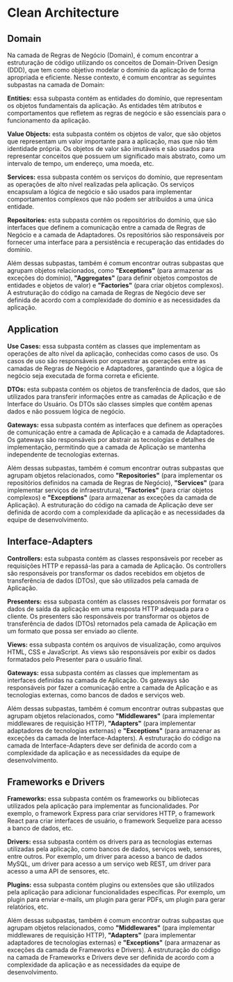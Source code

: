# Clean Architecture
## Domain
Na camada de Regras de Negócio (Domain), é comum encontrar a estruturação de código utilizando os conceitos de Domain-Driven Design (DDD), que tem como objetivo modelar o domínio da aplicação de forma apropriada e eficiente. Nesse contexto, é comum encontrar as seguintes subpastas na camada de Domain:

**Entities:** essa subpasta contém as entidades do domínio, que representam os objetos fundamentais da aplicação. As entidades têm atributos e comportamentos que refletem as regras de negócio e são essenciais para o funcionamento da aplicação.

**Value Objects:** esta subpasta contém os objetos de valor, que são objetos que representam um valor importante para a aplicação, mas que não têm identidade própria. Os objetos de valor são imutáveis e são usados para representar conceitos que possuem um significado mais abstrato, como um intervalo de tempo, um endereço, uma moeda, etc.

**Services:** essa subpasta contém os serviços do domínio, que representam as operações de alto nível realizadas pela aplicação. Os serviços encapsulam a lógica de negócio e são usados para implementar comportamentos complexos que não podem ser atribuídos a uma única entidade.

**Repositories:** esta subpasta contém os repositórios do domínio, que são interfaces que definem a comunicação entre a camada de Regras de Negócio e a camada de Adaptadores. Os repositórios são responsáveis por fornecer uma interface para a persistência e recuperação das entidades do domínio.

Além dessas subpastas, também é comum encontrar outras subpastas que agrupam objetos relacionados, como **"Exceptions"** (para armazenar as exceções do domínio), **"Aggregates"** (para definir objetos compostos de entidades e objetos de valor) e **"Factories"** (para criar objetos complexos). A estruturação do código na camada de Regras de Negócio deve ser definida de acordo com a complexidade do domínio e as necessidades da aplicação.
## Application

**Use Cases:** essa subpasta contém as classes que implementam as operações de alto nível da aplicação, conhecidas como casos de uso. Os casos de uso são responsáveis por orquestrar as operações entre as camadas de Regras de Negócio e Adaptadores, garantindo que a lógica de negócio seja executada de forma correta e eficiente.

**DTOs:** esta subpasta contém os objetos de transferência de dados, que são utilizados para transferir informações entre as camadas de Aplicação e de Interface do Usuário. Os DTOs são classes simples que contêm apenas dados e não possuem lógica de negócio.

**Gateways:** essa subpasta contém as interfaces que definem as operações de comunicação entre a camada de Aplicação e a camada de Adaptadores. Os gateways são responsáveis por abstrair as tecnologias e detalhes de implementação, permitindo que a camada de Aplicação se mantenha independente de tecnologias externas.

Além dessas subpastas, também é comum encontrar outras subpastas que agrupam objetos relacionados, como **"Repositories"** (para implementar os repositórios definidos na camada de Regras de Negócio), **"Services"** (para implementar serviços de infraestrutura), **"Factories"** (para criar objetos complexos) e **"Exceptions"** (para armazenar as exceções da camada de Aplicação). A estruturação do código na camada de Aplicação deve ser definida de acordo com a complexidade da aplicação e as necessidades da equipe de desenvolvimento.
## Interface-Adapters

**Controllers:** esta subpasta contém as classes responsáveis por receber as requisições HTTP e repassá-las para a camada de Aplicação. Os controllers são responsáveis por transformar os dados recebidos em objetos de transferência de dados (DTOs), que são utilizados pela camada de Aplicação.

**Presenters:** essa subpasta contém as classes responsáveis por formatar os dados de saída da aplicação em uma resposta HTTP adequada para o cliente. Os presenters são responsáveis por transformar os objetos de transferência de dados (DTOs) retornados pela camada de Aplicação em um formato que possa ser enviado ao cliente.

**Views:** essa subpasta contém os arquivos de visualização, como arquivos HTML, CSS e JavaScript. As views são responsáveis por exibir os dados formatados pelo Presenter para o usuário final.

**Gateways:** essa subpasta contém as classes que implementam as interfaces definidas na camada de Aplicação. Os gateways são responsáveis por fazer a comunicação entre a camada de Aplicação e as tecnologias externas, como bancos de dados e serviços web.

Além dessas subpastas, também é comum encontrar outras subpastas que agrupam objetos relacionados, como **"Middlewares"** (para implementar middlewares de requisição HTTP), **"Adapters"** (para implementar adaptadores de tecnologias externas) e **"Exceptions"** (para armazenar as exceções da camada de Interface-Adapters). A estruturação do código na camada de Interface-Adapters deve ser definida de acordo com a complexidade da aplicação e as necessidades da equipe de desenvolvimento.
## Frameworks e Drivers
**Frameworks:** essa subpasta contém os frameworks ou bibliotecas utilizados pela aplicação para implementar as funcionalidades. Por exemplo, o framework Express para criar servidores HTTP, o framework React para criar interfaces de usuário, o framework Sequelize para acesso a banco de dados, etc.

**Drivers:** essa subpasta contém os drivers para as tecnologias externas utilizadas pela aplicação, como bancos de dados, serviços web, sensores, entre outros. Por exemplo, um driver para acesso a banco de dados MySQL, um driver para acesso a um serviço web REST, um driver para acesso a uma API de sensores, etc.

**Plugins:** essa subpasta contém plugins ou extensões que são utilizados pela aplicação para adicionar funcionalidades específicas. Por exemplo, um plugin para enviar e-mails, um plugin para gerar PDFs, um plugin para gerar relatórios, etc.

Além dessas subpastas, também é comum encontrar outras subpastas que agrupam objetos relacionados, como **"Middlewares"** (para implementar middlewares de requisição HTTP), **"Adapters"** (para implementar adaptadores de tecnologias externas) e **"Exceptions"** (para armazenar as exceções da camada de Frameworks e Drivers). A estruturação do código na camada de Frameworks e Drivers deve ser definida de acordo com a complexidade da aplicação e as necessidades da equipe de desenvolvimento.